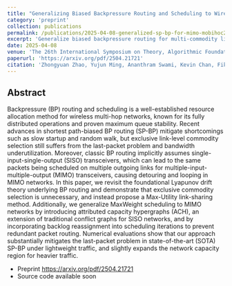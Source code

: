 ```yaml
---
title: "Generalizing Biased Backpressure Routing and Scheduling to Wireless Multi-hop Networks with Advanced Air-interfaces"
category: 'preprint'
collection: publications
permalink: /publications/2025-04-08-generalized-sp-bp-for-mimo-mobihoc25.html
excerpt: 'Generalize biased backpressure routing for multi-commodity link sharing and MaxWeight scheduling in MIMO networks.'
date: 2025-04-08
venue: 'The 26th International Symposium on Theory, Algorithmic Foundations, and Protocol Design for Mobile Networks and Mobile Computing (MobiHoc), 2025'
paperurl: 'https://arxiv.org/pdf/2504.21721'
citation: 'Zhongyuan Zhao, Yujun Ming, Ananthram Swami, Kevin Chan, Fikadu Dagefu, Santiago Segarra, &quot; Generalizing Biased Backpressure Routing and Scheduling to Wireless Multi-hop Networks with Advanced Air-interfaces,&quot; <i>ACM Mobihoc, 2025</i>, under review'
---
```



## Abstract

Backpressure (BP) routing and scheduling is a well-established resource allocation method for wireless multi-hop networks, known for its fully distributed operations and proven maximum queue stability. 
Recent advances in shortest path-biased BP routing (SP-BP) mitigate shortcomings such as slow startup and random walk, but exclusive link-level commodity selection still suffers from the last-packet problem and bandwidth underutilization. 
Moreover, classic BP routing implicitly assumes single-input-single-output (SISO) transceivers, which can lead to the same packets being scheduled on multiple outgoing links for multiple-input-multiple-output (MIMO) transceivers, causing detouring and looping in MIMO networks.
In this paper, we revisit the foundational Lyapunov drift theory underlying BP routing and demonstrate that exclusive commodity selection is unnecessary, and instead propose a Max-Utility link-sharing method. 
Additionally, we generalize MaxWeight scheduling to MIMO networks by introducing attributed capacity hypergraphs (ACH), an extension of traditional conflict graphs for SISO networks, and by incorporating backlog reassignment into scheduling iterations to prevent redundant packet routing. 
Numerical evaluations show that our approach substantially mitigates the last-packet problem in state-of-the-art (SOTA) SP-BP under lightweight traffic, and slightly expands the network capacity region for heavier traffic.

- Preprint <https://arxiv.org/pdf/2504.21721>
- Source code available soon 
